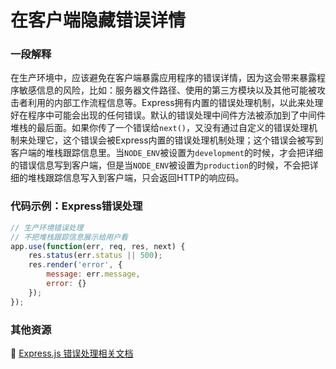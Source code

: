 # 在客户端隐藏错误详情

### 一段解释

在生产环境中，应该避免在客户端暴露应用程序的错误详情，因为这会带来暴露程序敏感信息的风险，比如：服务器文件路径、使用的第三方模块以及其他可能被攻击者利用的内部工作流程信息等。Express拥有内置的错误处理机制，以此来处理好在程序中可能会出现的任何错误。默认的错误处理中间件方法被添加到了中间件堆栈的最后面。如果你传了一个错误给`next()`，又没有通过自定义的错误处理机制来处理它，这个错误会被Express内置的错误处理机制处理；这个错误会被写到客户端的堆栈跟踪信息里。当`NODE_ENV`被设置为`development`的时候，才会把详细的错误信息写到客户端，但是当`NODE_ENV`被设置为`production`的时候，不会把详细的堆栈跟踪信息写入到客户端，只会返回HTTP的响应码。

### 代码示例：Express错误处理

``` javascript
// 生产环境错误处理
// 不把堆栈跟踪信息展示给用户看
app.use(function(err, req, res, next) {
    res.status(err.status || 500);
    res.render('error', {
        message: err.message,
        error: {}
    });
});
```

### 其他资源

🔗 [Express.js 错误处理相关文档](https://expressjs.com/en/guide/error-handling.html)